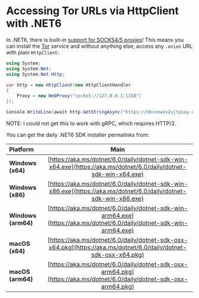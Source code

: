 # Accessing Tor URLs via HttpClient with .NET6

In .NET6, there is built-in [support for SOCKS4/5 proxies](https://github.com/dotnet/runtime/pull/48883)! This means you can install the [Tor](https://dist.torproject.org/torbrowser/) service and without anything else, access any `.onion` URL with plain `HttpClient`:

```csharp
using System;
using System.Net;
using System.Net.Http;

var http = new HttpClient(new HttpClientHandler
{
    Proxy = new WebProxy("socks5://127.0.0.1:1338")
});

Console.WriteLine(await http.GetStringAsync("https://bbcnewsv2vjtpsuy.onion"));
```

NOTE: I could not get this to work with gRPC, which requires HTTP/2.

You can get the daily .NET6 SDK installer permalinks from:

| Platform | Main |
| :--- | :---: |
| **Windows \(x64\)** | [https://aka.ms/dotnet/6.0/daily/dotnet-sdk-win-x64.exe](https://aka.ms/dotnet/6.0/daily/dotnet-sdk-win-x64.exe) |
| **Windows \(x86\)** | [https://aka.ms/dotnet/6.0/daily/dotnet-sdk-win-x86.exe](https://aka.ms/dotnet/6.0/daily/dotnet-sdk-win-x86.exe) |
| **Windows \(arm64\)** | [https://aka.ms/dotnet/6.0/daily/dotnet-sdk-win-arm64.exe](https://aka.ms/dotnet/6.0/daily/dotnet-sdk-win-arm64.exe) |
| **macOS \(x64\)** | [https://aka.ms/dotnet/6.0/daily/dotnet-sdk-osx-x64.pkg](https://aka.ms/dotnet/6.0/daily/dotnet-sdk-osx-x64.pkg) |
| **macOS \(arm64\)** | [https://aka.ms/dotnet/6.0/daily/dotnet-sdk-osx-arm64.pkg](https://aka.ms/dotnet/6.0/daily/dotnet-sdk-osx-arm64.pkg) |

